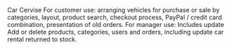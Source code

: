 [](https://the-gaming-world.netlify.app/) 
Car Cervise
For customer use: arranging vehicles for purchase or sale by categories, layout, product search, checkout process, PayPal / credit card combination, presentation of old orders. For manager use: Includes update Add or delete products, categories, users and orders, including update car rental returned to stock.
